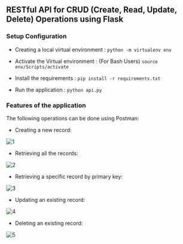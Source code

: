 ## RESTful API for CRUD (Create, Read, Update, Delete) Operations using Flask

### Setup Configuration

- Creating a local virtual environment : `python -m virtualenv env`

- Activate the Virtual environment : (For Bash Users) `source env/Scripts/activate`

- Install the requirements : `pip install -r requirements.txt`

- Run the application : `python api.py`

### Features of the application

The following operations can be done using Postman:

- Creating a new record:

![1](https://user-images.githubusercontent.com/25130871/183307525-a13e4cea-8cec-44cc-9cec-524bf6378fd3.png)

- Retrieving all the records:

![2](https://user-images.githubusercontent.com/25130871/183307526-af51d1ac-0f1b-4dc9-af6a-2ec8d9998bb2.png)

- Retrieving a specific record by primary key:


![3](https://user-images.githubusercontent.com/25130871/183307531-8c5aa939-0458-48e8-a662-ccf4c2d0c307.png)

- Updating an existing record:

![4](https://user-images.githubusercontent.com/25130871/183307534-e9ef50e1-afe2-4ca5-8df5-cf4963b6e218.png)


- Deleting an existing record:


![5](https://user-images.githubusercontent.com/25130871/183307537-bc0cc4c3-e9cc-4459-af56-d9c72ff32081.png)
